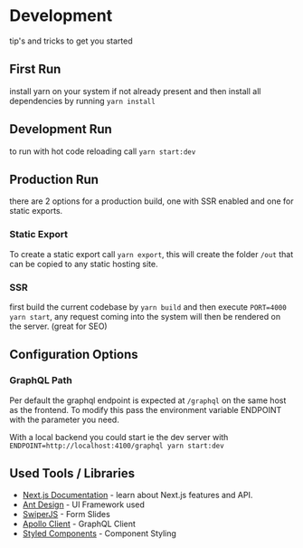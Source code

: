 # Development

tip's and tricks to get you started

## First Run

install yarn on your system if not already present and then install all dependencies
by running `yarn install`

## Development Run

to run with hot code reloading call `yarn start:dev`

## Production Run

there are 2 options for a production build, one with SSR enabled and one for static exports.

### Static Export

To create a static export call `yarn export`, this will create the folder `/out` that can 
be copied to any static hosting site.

### SSR

first build the current codebase by `yarn build` and then execute `PORT=4000 yarn start`, any request
coming into the system will then be rendered on the server. (great for SEO)

## Configuration Options

### GraphQL Path

Per default the graphql endpoint is expected at `/graphql` on the same host as the frontend.
To modify this pass the environment variable ENDPOINT with the parameter you need.

With a local backend you could start ie the dev server with 
`ENDPOINT=http://localhost:4100/graphql yarn start:dev`


## Used Tools / Libraries

- [Next.js Documentation](https://nextjs.org/docs) - learn about Next.js features and API.
- [Ant Design](https://ant.design/components/overview/) - UI Framework used
- [SwiperJS](https://swiperjs.com/) - Form Slides
- [Apollo Client](https://www.apollographql.com/docs/react/) - GraphQL Client
- [Styled Components](https://styled-components.com/) - Component Styling

